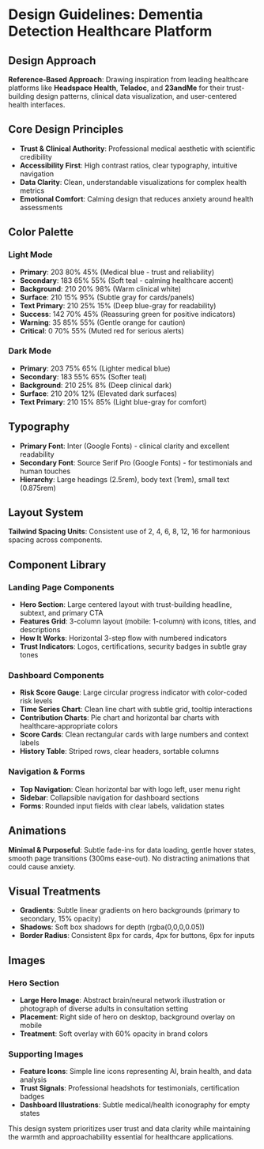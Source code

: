 # Design Guidelines: Dementia Detection Healthcare Platform

## Design Approach
**Reference-Based Approach**: Drawing inspiration from leading healthcare platforms like **Headspace Health**, **Teladoc**, and **23andMe** for their trust-building design patterns, clinical data visualization, and user-centered health interfaces.

## Core Design Principles
- **Trust & Clinical Authority**: Professional medical aesthetic with scientific credibility
- **Accessibility First**: High contrast ratios, clear typography, intuitive navigation
- **Data Clarity**: Clean, understandable visualizations for complex health metrics
- **Emotional Comfort**: Calming design that reduces anxiety around health assessments

## Color Palette

### Light Mode
- **Primary**: 203 80% 45% (Medical blue - trust and reliability)
- **Secondary**: 183 65% 55% (Soft teal - calming healthcare accent)
- **Background**: 210 20% 98% (Warm clinical white)
- **Surface**: 210 15% 95% (Subtle gray for cards/panels)
- **Text Primary**: 210 25% 15% (Deep blue-gray for readability)
- **Success**: 142 70% 45% (Reassuring green for positive indicators)
- **Warning**: 35 85% 55% (Gentle orange for caution)
- **Critical**: 0 70% 55% (Muted red for serious alerts)

### Dark Mode
- **Primary**: 203 75% 65% (Lighter medical blue)
- **Secondary**: 183 55% 65% (Softer teal)
- **Background**: 210 25% 8% (Deep clinical dark)
- **Surface**: 210 20% 12% (Elevated dark surfaces)
- **Text Primary**: 210 15% 85% (Light blue-gray for comfort)

## Typography
- **Primary Font**: Inter (Google Fonts) - clinical clarity and excellent readability
- **Secondary Font**: Source Serif Pro (Google Fonts) - for testimonials and human touches
- **Hierarchy**: Large headings (2.5rem), body text (1rem), small text (0.875rem)

## Layout System
**Tailwind Spacing Units**: Consistent use of 2, 4, 6, 8, 12, 16 for harmonious spacing across components.

## Component Library

### Landing Page Components
- **Hero Section**: Large centered layout with trust-building headline, subtext, and primary CTA
- **Features Grid**: 3-column layout (mobile: 1-column) with icons, titles, and descriptions
- **How It Works**: Horizontal 3-step flow with numbered indicators
- **Trust Indicators**: Logos, certifications, security badges in subtle gray tones

### Dashboard Components
- **Risk Score Gauge**: Large circular progress indicator with color-coded risk levels
- **Time Series Chart**: Clean line chart with subtle grid, tooltip interactions
- **Contribution Charts**: Pie chart and horizontal bar charts with healthcare-appropriate colors
- **Score Cards**: Clean rectangular cards with large numbers and context labels
- **History Table**: Striped rows, clear headers, sortable columns

### Navigation & Forms
- **Top Navigation**: Clean horizontal bar with logo left, user menu right
- **Sidebar**: Collapsible navigation for dashboard sections
- **Forms**: Rounded input fields with clear labels, validation states

## Animations
**Minimal & Purposeful**: Subtle fade-ins for data loading, gentle hover states, smooth page transitions (300ms ease-out). No distracting animations that could cause anxiety.

## Visual Treatments
- **Gradients**: Subtle linear gradients on hero backgrounds (primary to secondary, 15% opacity)
- **Shadows**: Soft box shadows for depth (rgba(0,0,0,0.05))
- **Border Radius**: Consistent 8px for cards, 4px for buttons, 6px for inputs

## Images
### Hero Section
- **Large Hero Image**: Abstract brain/neural network illustration or photograph of diverse adults in consultation setting
- **Placement**: Right side of hero on desktop, background overlay on mobile
- **Treatment**: Soft overlay with 60% opacity in brand colors

### Supporting Images
- **Feature Icons**: Simple line icons representing AI, brain health, and data analysis
- **Trust Signals**: Professional headshots for testimonials, certification badges
- **Dashboard Illustrations**: Subtle medical/health iconography for empty states

This design system prioritizes user trust and data clarity while maintaining the warmth and approachability essential for healthcare applications.